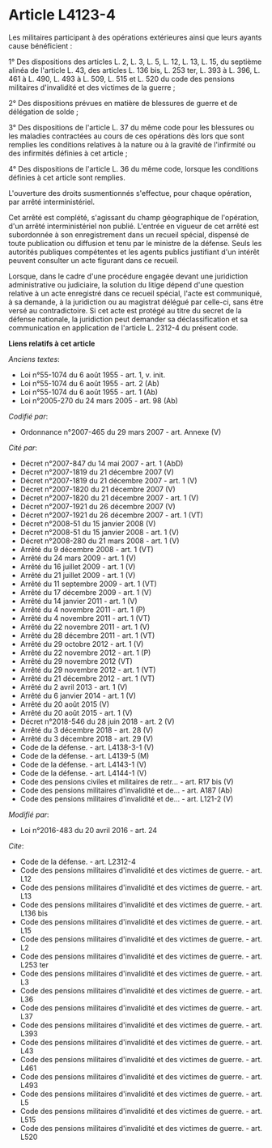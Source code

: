 # Article L4123-4

Les militaires participant à des opérations extérieures ainsi que leurs ayants cause bénéficient : 

1° Des dispositions des articles L. 2, L. 3, L. 5, L. 12, L. 13, L. 15, du septième alinéa de l'article L. 43, des articles
L. 136 bis, L. 253 ter, 
L. 393 à L. 396, 
L. 461 à L. 490, 
L. 493 à L. 509, L. 515 et L. 520 du code des pensions militaires d'invalidité et des victimes de la guerre ; 

2° Des dispositions prévues en matière de blessures de guerre et de délégation de solde ; 

3° Des dispositions de l'article L. 37 du même code pour les blessures ou les maladies contractées au cours de ces opérations
dès lors que sont remplies les conditions relatives à la nature ou à la gravité de l'infirmité ou des infirmités définies à
cet article ; 

4° Des dispositions de l'article L. 36 du même code, lorsque les conditions définies à cet article sont remplies. 

L'ouverture des droits susmentionnés s'effectue, pour chaque opération, par arrêté interministériel. 

Cet arrêté est complété, s'agissant du champ géographique de l'opération, d'un arrêté interministériel non publié. L'entrée
en vigueur de cet arrêté est subordonnée à son enregistrement dans un recueil spécial, dispensé de toute publication ou
diffusion et tenu par le ministre de la défense. Seuls les autorités publiques compétentes et les agents publics justifiant
d'un intérêt peuvent consulter un acte figurant dans ce recueil. 

Lorsque, dans le cadre d'une procédure engagée devant une juridiction administrative ou judiciaire, la solution du litige
dépend d'une question relative à un acte enregistré dans ce recueil spécial, l'acte est communiqué, à sa demande, à la
juridiction ou au magistrat délégué par celle-ci, sans être versé au contradictoire. Si cet acte est protégé au titre du
secret de la défense nationale, la juridiction peut demander sa déclassification et sa communication en application de
l'article L. 2312-4 du présent code.

**Liens relatifs à cet article**

_Anciens textes_:

  - Loi n°55-1074 du 6 août 1955 - art. 1, v. init.
  - Loi n°55-1074 du 6 août 1955 - art. 2 (Ab)
  - Loi n°55-1074 du 6 août 1955 - art. 1 (Ab)
  - Loi n°2005-270 du 24 mars 2005 - art. 98 (Ab)

_Codifié par_:

  - Ordonnance n°2007-465 du 29 mars 2007 - art. Annexe (V)

_Cité par_:

  - Décret n°2007-847 du 14 mai 2007 - art. 1 (AbD)
  - Décret n°2007-1819 du 21 décembre 2007 (V)
  - Décret n°2007-1819 du 21 décembre 2007 - art. 1 (V)
  - Décret n°2007-1820 du 21 décembre 2007 (V)
  - Décret n°2007-1820 du 21 décembre 2007 - art. 1 (V)
  - Décret n°2007-1921 du 26 décembre 2007 (V)
  - Décret n°2007-1921 du 26 décembre 2007 - art. 1 (VT)
  - Décret n°2008-51 du 15 janvier 2008 (V)
  - Décret n°2008-51 du 15 janvier 2008 - art. 1 (V)
  - Décret n°2008-280 du 21 mars 2008 - art. 1 (V)
  - Arrêté du 9 décembre 2008 - art. 1 (VT)
  - Arrêté du 24 mars 2009 - art. 1 (V)
  - Arrêté du 16 juillet 2009 - art. 1 (V)
  - Arrêté du 21 juillet 2009 - art. 1 (V)
  - Arrêté du 11 septembre 2009 - art. 1 (VT)
  - Arrêté du 17 décembre 2009 - art. 1 (V)
  - Arrêté du 14 janvier 2011 - art. 1 (V)
  - Arrêté du 4 novembre 2011 - art. 1 (P)
  - Arrêté du 4 novembre 2011 - art. 1 (VT)
  - Arrêté du 22 novembre 2011 - art. 1 (V)
  - Arrêté du 28 décembre 2011 - art. 1 (VT)
  - Arrêté du 29 octobre 2012 - art. 1 (V)
  - Arrêté du 22 novembre 2012 - art. 1 (P)
  - Arrêté du 29 novembre 2012 (VT)
  - Arrêté du 29 novembre 2012 - art. 1 (VT)
  - Arrêté du 21 décembre 2012 - art. 1 (VT)
  - Arrêté du 2 avril 2013 - art. 1 (V)
  - Arrêté du 6 janvier 2014 - art. 1 (V)
  - Arrêté du 20 août 2015 (V)
  - Arrêté du 20 août 2015 - art. 1 (V)
  - Décret n°2018-546 du 28 juin 2018 - art. 2 (V)
  - Arrêté du 3 décembre 2018 - art. 28 (V)
  - Arrêté du 3 décembre 2018 - art. 29 (V)
  - Code de la défense. - art. L4138-3-1 (V)
  - Code de la défense. - art. L4139-5 (M)
  - Code de la défense. - art. L4143-1 (V)
  - Code de la défense. - art. L4144-1 (V)
  - Code des pensions civiles et militaires de retr... - art. R17 bis (V)
  - Code des pensions militaires d'invalidité et de... - art. A187 (Ab)
  - Code des pensions militaires d'invalidité et de... - art. L121-2 (V)

_Modifié par_:

  - Loi n°2016-483 du 20 avril 2016 - art. 24

_Cite_:

  - Code de la défense. - art. L2312-4
  - Code des pensions militaires d'invalidité et des victimes de guerre. - art. L12
  - Code des pensions militaires d'invalidité et des victimes de guerre. - art. L13
  - Code des pensions militaires d'invalidité et des victimes de guerre. - art. L136 bis
  - Code des pensions militaires d'invalidité et des victimes de guerre. - art. L15
  - Code des pensions militaires d'invalidité et des victimes de guerre. - art. L2
  - Code des pensions militaires d'invalidité et des victimes de guerre. - art. L253 ter
  - Code des pensions militaires d'invalidité et des victimes de guerre. - art. L3
  - Code des pensions militaires d'invalidité et des victimes de guerre. - art. L36
  - Code des pensions militaires d'invalidité et des victimes de guerre. - art. L37
  - Code des pensions militaires d'invalidité et des victimes de guerre. - art. L393
  - Code des pensions militaires d'invalidité et des victimes de guerre. - art. L43
  - Code des pensions militaires d'invalidité et des victimes de guerre. - art. L461
  - Code des pensions militaires d'invalidité et des victimes de guerre. - art. L493
  - Code des pensions militaires d'invalidité et des victimes de guerre. - art. L5
  - Code des pensions militaires d'invalidité et des victimes de guerre. - art. L515
  - Code des pensions militaires d'invalidité et des victimes de guerre. - art. L520
